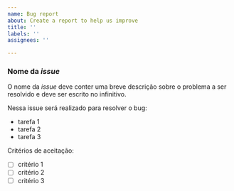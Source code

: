 ```yaml
---
name: Bug report
about: Create a report to help us improve
title: ''
labels: ''
assignees: ''

---
```


### Nome da *issue*

O nome da *issue* deve conter uma breve descrição sobre o problema a ser resolvido e deve ser escrito no infinitivo.

Nessa issue será realizado para resolver o bug:
- tarefa 1
- tarefa 2
- tarefa 3

Critérios de aceitação:
- [ ] critério 1
- [ ] critério 2
- [ ] critério 3
